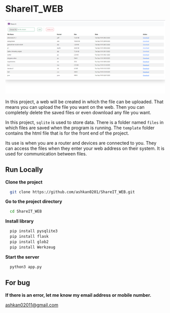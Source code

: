 # ShareIT_WEB

![Logo](		https://github.com/ashkan0201/ShareIT_WEB/blob/main/img/for_app.png?raw=true)

In this project, a web will be created in which the file can be uploaded.
That means you can upload the file you want on the web.
Then you can completely delete the saved files or even download any file you want.

In this project, `sqlite` is used to store data.
There is a folder named `files` in which files are saved when the program is running.
The `template` folder contains the html file that is for the front end of the project.

Its use is when you are a router and devices are connected to you.
They can access the files when they enter your web address on their system.
It is used for communication between files.
## Run Locally

**Clone the project**

```bash
  git clone https://github.com/ashkan0201/ShareIT_WEB.git
```

**Go to the project directory**

```bash
  cd ShareIT_WEB
```

**Install library**

```bash
  pip install pysqlite3 
  pip install flask
  pip install glob2
  pip install Werkzeug
```

**Start the server**

```bash
  python3 app.py
```


## For bug
**If there is an error, let me know my email address or mobile number.**

ashkan02011@gmail.com




